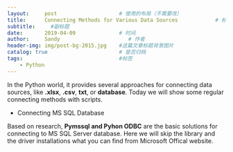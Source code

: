 ```yaml
---
layout:     post                    # 使用的布局（不需要改）
title:      Connecting Methods for Various Data Sources            # 标题 
subtitle:     #副标题
date:       2019-04-09              # 时间
author:     Sandy                      # 作者
header-img: img/post-bg-2015.jpg    #这篇文章标题背景图片
catalog: true                       # 是否归档
tags:                               #标签
    - Python
---
```



In the Python world, it provides several approaches for connecting data sources, like **.xlsx**, **.csv**, **txt**, or **database**. Today we will show some regular connecting methods with scripts.

- Connecting MS SQL Database

Based on research, **Pymssql and Pyhon ODBC** are the basic solutions for connecting to MS SQL Server database. Here we will skip the library and the driver installations what you can find from Microsoft Offical website. 
